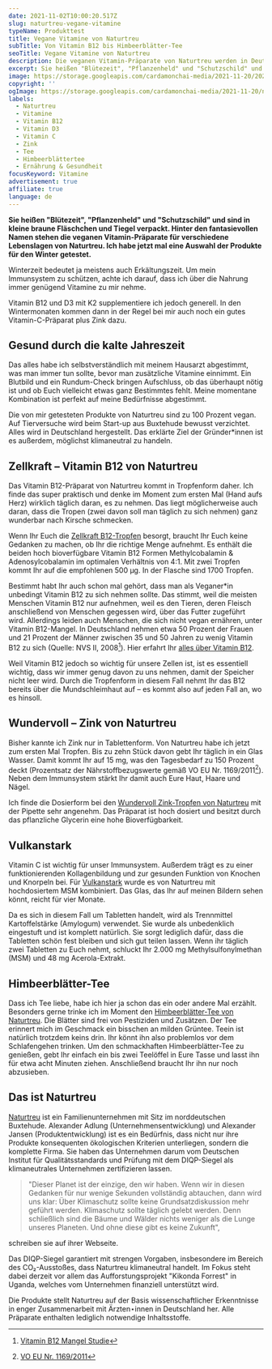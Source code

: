 ```yaml
---
date: 2021-11-02T10:00:20.517Z
slug: naturtreu-vegane-vitamine
typeName: Produkttest
title: Vegane Vitamine von Naturtreu
subTitle: Von Vitamin B12 bis Himbeerblätter-Tee
seoTitle: Vegane Vitamine von Naturtreu
description: Die veganen Vitamin-Präparate von Naturtreu werden in Deutschland hergestellt. Das Unternehmen aus Buxtehude möchte so klimaneutral wie möglich handeln.
excerpt: Sie heißen "Blütezeit", "Pflanzenheld" und "Schutzschild" und sind in kleine braune Fläschchen und Tiegel verpackt. Hinter den fantasievollen Namen stehen die veganen Vitamin-Präparate für verschiedene Lebenslagen von Naturtreu. Ich habe jetzt mal eine Auswahl der Produkte für den Winter getestet
image: https://storage.googleapis.com/cardamonchai-media/2021-11-20/2021-10-26-produkttest-75-naturtreu-vitamine-jpg-imagine-d8d8d8_bab8ae_1024_768/640.webp
copyright: ''
ogImage: https://storage.googleapis.com/cardamonchai-media/2021-11-20/naturtreu-vitamine-fb-png-imagine-c8c8b8_a6a195_1200_628/640.webp
labels:
  - Naturtreu
  - Vitamine
  - Vitamin B12
  - Vitamin D3
  - Vitamin C
  - Zink
  - Tee
  - Himbeerblättertee
  - Ernährung & Gesundheit
focusKeyword: Vitamine
advertisement: true
affiliate: true
language: de
---
```


**Sie heißen "Blütezeit", "Pflanzenheld" und "Schutzschild" und sind in kleine braune Fläschchen und Tiegel verpackt. Hinter den fantasievollen Namen stehen die veganen Vitamin-Präparate für verschiedene Lebenslagen von Naturtreu. Ich habe jetzt mal eine Auswahl der Produkte für den Winter getestet.**

Winterzeit bedeutet ja meistens auch Erkältungszeit. Um mein Immunsystem zu schützen, achte ich darauf, dass ich über die Nahrung immer genügend Vitamine zu mir nehme.

Vitamin B12 und D3 mit K2 supplementiere ich jedoch generell. In den Wintermonaten kommen dann in der Regel bei mir auch noch ein gutes Vitamin-C-Präparat plus Zink dazu.

## Gesund durch die kalte Jahreszeit

Das alles habe ich selbstverständlich mit meinem Hausarzt abgestimmt, was man immer tun sollte, bevor man zusätzliche Vitamine einnimmt. Ein Blutbild und ein Rundum-Check bringen Aufschluss, ob das überhaupt nötig ist und ob Euch vielleicht etwas ganz Bestimmtes fehlt. Meine momentane Kombination ist perfekt auf meine Bedürfnisse abgestimmt.

Die von mir getesteten Produkte von Naturtreu sind zu 100 Prozent vegan. Auf Tierversuche wird beim Start-up aus Buxtehude bewusst verzichtet. Alles wird in Deutschland hergestellt. Das erklärte Ziel der Gründer\*innen ist es außerdem, möglichst klimaneutral zu handeln.

## Zellkraft – Vitamin B12 von Naturtreu

Das Vitamin B12-Präparat von Naturtreu kommt in Tropfenform daher. Ich finde das super praktisch und denke im Moment zum ersten Mal (Hand aufs Herz) wirklich täglich daran, es zu nehmen. Das liegt möglicherweise auch daran, dass die Tropen (zwei davon soll man täglich zu sich nehmen) ganz wunderbar nach Kirsche schmecken.

Wenn Ihr Euch die [Zellkraft B12-Tropfen](https://t.adcell.com/p/click?promoId=254626&slotId=80259&param0=https%3A%2F%2Fnaturtreu.de%2Fcollections%2Fall%2Fproducts%2Fzellkraft-vitamin-b12-tropfen) besorgt, braucht Ihr Euch keine Gedanken zu machen, ob Ihr die richtige Menge aufnehmt. Es enthält die beiden hoch bioverfügbare Vitamin B12 Formen Methylcobalamin & Adenosylcobalamin im optimalen Verhältnis von 4:1. Mit zwei Tropfen kommt Ihr auf die empfohlenen 500 µg. In der Flasche sind 1700 Tropfen.

Bestimmt habt Ihr auch schon mal gehört, dass man als Veganer\*in unbedingt Vitamin B12 zu sich nehmen sollte. Das stimmt, weil die meisten Menschen Vitamin B12 nur aufnehmen, weil es den Tieren, deren Fleisch anschließend von Menschen gegessen wird, über das Futter zugeführt wird. Allerdings leiden auch Menschen, die sich nicht vegan ernähren, unter Vitamin B12-Mangel. In Deutschland nehmen etwa 50 Prozent der Frauen und 21 Prozent der Männer zwischen 35 und 50 Jahren zu wenig Vitamin B12 zu sich (Quelle: NVS II, 2008[^1]). Hier erfahrt Ihr [alles über Vitamin B12](/2014/08/vitamin-b12-mythos-und-wahrheit/).

Weil Vitamin B12 jedoch so wichtig für unsere Zellen ist, ist es essentiell wichtig, dass wir immer genug davon zu uns nehmen, damit der Speicher nicht leer wird. Durch die Tropfenform in diesem Fall nehmt Ihr das B12 bereits über die Mundschleimhaut auf – es kommt also auf jeden Fall an, wo es hinsoll.

<Gallery name="naturtreu-vitamine-1" />

## Wundervoll – Zink von Naturtreu

Bisher kannte ich Zink nur in Tablettenform. Von Naturtreu habe ich jetzt zum ersten Mal Tropfen. Bis zu zehn Stück davon gebt Ihr täglich in ein Glas Wasser. Damit kommt Ihr auf 15 mg, was den Tagesbedarf zu 150 Prozent deckt (Prozentsatz der Nährstoffbezugswerte gemäß VO EU Nr. 1169/2011[^2]). Neben dem Immunsystem stärkt Ihr damit auch Eure Haut, Haare und Nägel.

Ich finde die Dosierform bei den [Wundervoll Zink-Tropfen von Naturtreu](https://t.adcell.com/p/click?promoId=254626&slotId=80259&param0=https%3A%2F%2Fnaturtreu.de%2Fproducts%2Fzink-tropfen-wundervoll) mit der Pipette sehr angenehm. Das Präparat ist hoch dosiert und besitzt durch das pflanzliche Glycerin eine hohe Bioverfügbarkeit.

## Vulkanstark

Vitamin C ist wichtig für unser Immunsystem. Außerdem trägt es zu einer funktionierenden Kollagenbildung und zur gesunden Funktion von Knochen und Knorpeln bei. Für [Vulkanstark](https://t.adcell.com/p/click?promoId=254626&slotId=80259&param0=https%3A%2F%2Fnaturtreu.de%2Fproducts%2Fvulkanstark-msm-vitamin-c-hochdosiert) wurde es von Naturtreu mit hochdosiertem MSM kombiniert. Das Glas, das Ihr auf meinen Bildern sehen könnt, reicht für vier Monate.

Da es sich in diesem Fall um Tabletten handelt, wird als Trennmittel Kartoffelstärke (Amylogum) verwendet. Sie wurde als unbedenklich eingestuft und ist komplett natürlich. Sie sorgt lediglich dafür, dass die Tabletten schön fest bleiben und sich gut teilen lassen. Wenn ihr täglich zwei Tabletten zu Euch nehmt, schluckt Ihr 2.000 mg Methylsulfonylmethan (MSM) und 48 mg Acerola-Extrakt.

## Himbeerblätter-Tee

Dass ich Tee liebe, habe ich hier ja schon das ein oder andere Mal erzählt. Besonders gerne trinke ich im Moment den [Himbeerblätter-Tee von Naturtreu](https://t.adcell.com/p/click?promoId=254626&slotId=80259&param0=https%3A%2F%2Fnaturtreu.de%2Fproducts%2Fbio-himbeerblatter-tee-himbeere). Die Blätter sind frei von Pestiziden und Zusätzen. Der Tee erinnert mich im Geschmack ein bisschen an milden Grüntee. Teein ist natürlich trotzdem keins drin. Ihr könnt ihn also problemlos vor dem Schlafengehen trinken. Um den schmackhaften Himbeerblätter-Tee zu genießen, gebt Ihr einfach ein bis zwei Teelöffel in Eure Tasse und lasst ihn für etwa acht Minuten ziehen. Anschließend braucht Ihr ihn nur noch abzusieben.

## Das ist Naturtreu

[Naturtreu](https://t.adcell.com/p/click?promoId=254626&slotId=80259&param0=https%3A%2F%2Fnaturtreu.de%2F) ist ein Familienunternehmen mit Sitz im norddeutschen Buxtehude. Alexander Adlung (Unternehmensentwicklung) und Alexander Jansen (Produktentwicklung) ist es ein Bedürfnis, dass nicht nur ihre Produkte konsequenten ökologischen Kriterien unterliegen, sondern die komplette Firma. Sie haben das Unternehmen darum vom Deutschen Institut für Qualitätsstandards und Prüfung mit dem DIQP-Siegel als klimaneutrales Unternehmen zertifizieren lassen.

> "Dieser Planet ist der einzige, den wir haben. Wenn wir in diesen Gedanken für nur wenige Sekunden vollständig abtauchen, dann wird uns klar: Über Klimaschutz sollte keine Grundsatzdiskussion mehr geführt werden. Klimaschutz sollte täglich gelebt werden. Denn schließlich sind die Bäume und Wälder nichts weniger als die Lunge unseres Planeten. Und ohne diese gibt es keine Zukunft",

schreiben sie auf ihrer Webseite.

Das DIQP-Siegel garantiert mit strengen Vorgaben, insbesondere im Bereich des CO₂-Ausstoßes, dass Naturtreu klimaneutral handelt. Im Fokus steht dabei derzeit vor allem das Aufforstungsprojekt "Kikonda Forrest" in Uganda, welches vom Unternehmen finanziell unterstützt wird.

Die Produkte stellt Naturtreu auf der Basis wissenschaftlicher Erkenntnisse in enger Zusammenarbeit mit Ärzten⋆innen in Deutschland her. Alle Präparate enthalten lediglich notwendige Inhaltsstoffe.

<Gallery name="naturtreu-vitamine-2" />

[^1]: [Vitamin B12 Mangel Studie](https://www.mri.bund.de/fileadmin/MRI/Institute/EV/NVSII_Abschlussbericht_Teil_2.pdf)
[^2]: [VO EU Nr. 1169/2011](https://eur-lex.europa.eu/LexUriServ/LexUriServ.do?uri=OJ:L:2011:304:0018:0063:de:PDF)
